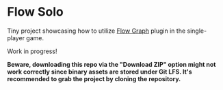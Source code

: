 # Flow Solo
Tiny project showcasing how to utilize [Flow Graph](https://github.com/MothCocoon/FlowGraph) plugin in the single-player game. 

Work in progress!

**Beware, downloading this repo via the "Download ZIP" option might not work correctly since binary assets are stored under Git LFS. It's recommended to grab the project by cloning the repository.**
